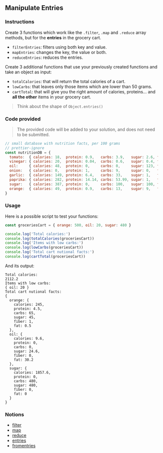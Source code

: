 ## Manipulate Entries

### Instructions

Create 3 functions which work like the `.filter`, `.map` and `.reduce` array methods, but for the **entries** in the grocery cart.

- `filterEntries`: filters using both key and value.
- `mapEntries`: changes the key, the value or both.
- `reduceEntries`: reduces the entries.

Create 3 additional functions that use your previously created functions and take an object as input:

- `totalCalories`: that will return the total calories of a cart.
- `lowCarbs`: that leaves only those items which are lower than 50 grams.
- `cartTotal`: that will give you the right amount of calories, proteins... and **all the other** items in your grocery cart.

> Think about the shape of `Object.entries()`

### Code provided

> The provided code will be added to your solution, and does not need to be submitted.

```js
// small database with nutrition facts, per 100 grams
// prettier-ignore
const nutritionDB = {
  tomato:  { calories: 18,  protein: 0.9,   carbs: 3.9,   sugar: 2.6, fiber: 1.2, fat: 0.2   },
  vinegar: { calories: 20,  protein: 0.04,  carbs: 0.6,   sugar: 0.4, fiber: 0,   fat: 0     },
  oil:     { calories: 48,  protein: 0,     carbs: 0,     sugar: 123, fiber: 0,   fat: 151   },
  onion:   { calories: 0,   protein: 1,     carbs: 9,     sugar: 0,   fiber: 0,   fat: 0     },
  garlic:  { calories: 149, protein: 6.4,   carbs: 33,    sugar: 1,   fiber: 2.1, fat: 0.5   },
  paprika: { calories: 282, protein: 14.14, carbs: 53.99, sugar: 1,   fiber: 0,   fat: 12.89 },
  sugar:   { calories: 387, protein: 0,     carbs: 100,   sugar: 100, fiber: 0,   fat: 0     },
  orange:  { calories: 49,  protein: 0.9,   carbs: 13,    sugar: 9,   fiber: 0.2, fat: 0.1   },
}
```

### Usage

Here is a possible script to test your functions:

```js
const groceriesCart = { orange: 500, oil: 20, sugar: 480 }

console.log('Total calories:')
console.log(totalCalories(groceriesCart))
console.log('Items with low carbs:')
console.log(lowCarbs(groceriesCart))
console.log('Total cart nutional facts:')
console.log(cartTotal(groceriesCart))
```

And its output:

```console
Total calories:
2112.2
Items with low carbs:
{ oil: 20 }
Total cart nutional facts:
{
  orange: {
    calories: 245,
    protein: 4.5,
    carbs: 65,
    sugar: 45,
    fiber: 1,
    fat: 0.5
  },
  oil: {
    calories: 9.6,
    protein: 0,
    carbs: 0,
    sugar: 24.6,
    fiber: 0,
    fat: 30.2
  },
  sugar: {
    calories: 1857.6,
    protein: 0,
    carbs: 480,
    sugar: 480,
    fiber: 0,
    fat: 0
  }
}

```

### Notions

- [filter](https://devdocs.io/javascript/global_objects/array/filter)
- [map](https://devdocs.io/javascript/global_objects/array/map)
- [reduce](https://devdocs.io/javascript/global_objects/array/reduce)
- [entries](https://devdocs.io/javascript/global_objects/object/entries)
- [fromentries](https://devdocs.io/javascript/global_objects/object/fromentries)
